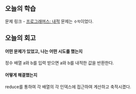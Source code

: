 ## 오늘의 학습
문제 링크 - [프로그래머스: 내적](https://school.programmers.co.kr/learn/courses/30/lessons/70128?language=javascript)
문제는 `수학`이었다.


## 오늘의 회고
#### 어떤 문제가 있었고, 나는 어떤 시도를 했는지
정수 배열 a와 b를 입력 받으면 a와 b를 내적한 값을 반환한다.

#### 어떻게 해결했는지
reduce를 통하여 각 배열의 각 인덱스에 접근하여 계산하고 축적시켰다.
